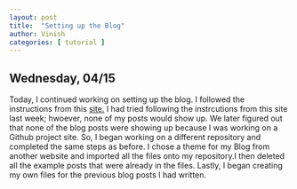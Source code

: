 ```yaml
---
layout: post
title:  "Setting up the Blog"
author: Vinish
categories: [ tutorial ]
---
```


## Wednesday, 04/15

Today, I continued working on setting up the blog. I followed the instructions from this [site.](https://www.foxinfotech.in/2019/12/how-to-create-a-blog-using-github-pages-and-jekyll-with-a-few-clicks.html) I had tried following the instrcutions from this site last week; hwoever, none of my posts would show up. We later figured out that none of the blog posts were showing up because I was working on a Github project site. So, I began working on a different repository and completed the same steps as before. I chose a theme for my Blog from another website and imported all the files onto my repository.I then deleted all the example posts that were already in the files. Lastly, I began creating my own files for the previous blog posts I had written.
